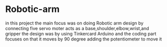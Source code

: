 # Robotic-arm 
in this project the main focus was on doing Robotic arm design by connecting five servo moter acts as a base,shoulder,elbow,wrist,and gripper
the design was by using Tinkercard Arduino and the coding part focuses on that it moves by 90 degree adding the potentiometer to move it

